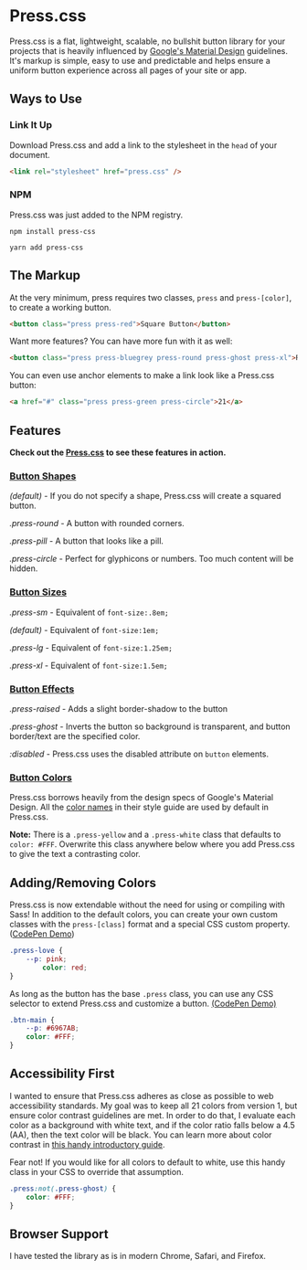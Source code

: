 # Press.css
Press.css is a flat, lightweight, scalable, no bullshit button library for your projects that is heavily influenced by [Google's Material Design](https://www.google.com/design/) guidelines. It's markup is simple, easy to use and predictable and helps ensure a uniform button experience across all pages of your site or app.

## Ways to Use


### Link It Up
Download Press.css and add a link to the stylesheet in the `head` of your document.

```html
<link rel="stylesheet" href="press.css" />
```

### NPM
Press.css was just added to the NPM registry.

```shell
npm install press-css
```

```shell
yarn add press-css
```

## The Markup

At the very minimum, press requires two classes, `press` and `press-[color]`, to create a working button.


```html
<button class="press press-red">Square Button</button>
```

Want more features? You can have more fun with it as well:

```html
<button class="press press-bluegrey press-round press-ghost press-xl">Round Button</button>
```

You can even use anchor elements to make a link look like a Press.css button:

```html
<a href="#" class="press press-green press-circle">21</a>
```

## Features

**Check out the [Press.css](https://press-css.io) to see these features in action.**

### [Button Shapes](https://press-css.io/#shapes)

*(default)* - If you do not specify a shape, Press.css will create a squared button.

*.press-round* - A button with rounded corners.

*.press-pill* - A button that looks like a pill.

*.press-circle* - Perfect for glyphicons or numbers. Too much content will be hidden.

### [Button Sizes](https://press-css.io/#sizes)

*.press-sm* - Equivalent of `font-size:.8em;`

*(default)* - Equivalent of `font-size:1em;`

*.press-lg* - Equivalent of `font-size:1.25em;`

*.press-xl* - Equivalent of `font-size:1.5em;`

### [Button Effects](https://press-css.io/#effects)

*.press-raised* - Adds a slight border-shadow to the button

*.press-ghost* - Inverts the button so background is transparent, and button border/text are the specified color.

*:disabled* - Press.css uses the disabled attribute on `button` elements.

### [Button Colors](https://press-css.io/#colors)

Press.css borrows heavily from the design specs of Google's Material Design. All the [color names](https://press-css.io/#colors) in their style guide are used by default in Press.css.

**Note:** There is a `.press-yellow` and a `.press-white` class that defaults to `color: #FFF`. Overwrite this class anywhere below where you add Press.css to give the text a contrasting color.

## Adding/Removing Colors

Press.css is now extendable without the need for using or compiling with Sass! In addition to the default colors, you can create your own custom classes with the `press-[class]` format and a special CSS custom property. ([CodePen Demo](https://codepen.io/codyogden/pen/pwXXQG))
```css
.press-love {
	--p: pink;
        color: red;
}
```

As long as the button has the base `.press` class, you can use any CSS selector to extend Press.css and customize a button. [(CodePen Demo)](https://codepen.io/codyogden/pen/eRqgba)
```css
.btn-main {
	--p: #6967AB;
	color: #FFF;
}
```

## Accessibility First

I wanted to ensure that Press.css adheres as close as possible to web accessibility standards. My goal was to keep all 21 colors from version 1, but ensure color contrast guidelines are met. In order to do that, I evaluate each color as a background with white text, and if the color ratio falls below a 4.5 (AA), then the text color will be black. You can learn more about color contrast in [this handy introductory guide](https://usecontrast.com/guide).

Fear not! If you would like for all colors to default to white, use this handy class in your CSS to override that assumption.
```css
.press:not(.press-ghost) {
    color: #FFF;
}
```

## Browser Support
I have tested the library as is in modern Chrome, Safari, and Firefox.
